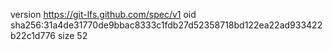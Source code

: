 version https://git-lfs.github.com/spec/v1
oid sha256:31a4de31770de9bbac8333c1fdb27d52358718bd122ea22ad933422b22c1d776
size 52
